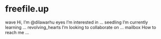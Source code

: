 # freefile.up
wave Hi, I’m @dilawarhu eyes I’m interested in ... seedling I’m currently learning ... revolving_hearts I’m looking to collaborate on ... mailbox How to reach me ...
